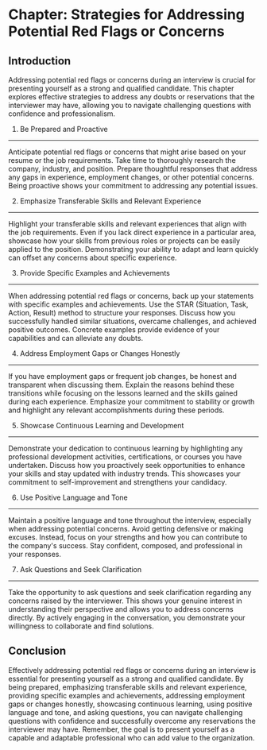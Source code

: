 Chapter: Strategies for Addressing Potential Red Flags or Concerns
==================================================================

Introduction
------------

Addressing potential red flags or concerns during an interview is crucial for presenting yourself as a strong and qualified candidate. This chapter explores effective strategies to address any doubts or reservations that the interviewer may have, allowing you to navigate challenging questions with confidence and professionalism.

1. Be Prepared and Proactive
----------------------------

Anticipate potential red flags or concerns that might arise based on your resume or the job requirements. Take time to thoroughly research the company, industry, and position. Prepare thoughtful responses that address any gaps in experience, employment changes, or other potential concerns. Being proactive shows your commitment to addressing any potential issues.

2. Emphasize Transferable Skills and Relevant Experience
--------------------------------------------------------

Highlight your transferable skills and relevant experiences that align with the job requirements. Even if you lack direct experience in a particular area, showcase how your skills from previous roles or projects can be easily applied to the position. Demonstrating your ability to adapt and learn quickly can offset any concerns about specific experience.

3. Provide Specific Examples and Achievements
---------------------------------------------

When addressing potential red flags or concerns, back up your statements with specific examples and achievements. Use the STAR (Situation, Task, Action, Result) method to structure your responses. Discuss how you successfully handled similar situations, overcame challenges, and achieved positive outcomes. Concrete examples provide evidence of your capabilities and can alleviate any doubts.

4. Address Employment Gaps or Changes Honestly
----------------------------------------------

If you have employment gaps or frequent job changes, be honest and transparent when discussing them. Explain the reasons behind these transitions while focusing on the lessons learned and the skills gained during each experience. Emphasize your commitment to stability or growth and highlight any relevant accomplishments during these periods.

5. Showcase Continuous Learning and Development
-----------------------------------------------

Demonstrate your dedication to continuous learning by highlighting any professional development activities, certifications, or courses you have undertaken. Discuss how you proactively seek opportunities to enhance your skills and stay updated with industry trends. This showcases your commitment to self-improvement and strengthens your candidacy.

6. Use Positive Language and Tone
---------------------------------

Maintain a positive language and tone throughout the interview, especially when addressing potential concerns. Avoid getting defensive or making excuses. Instead, focus on your strengths and how you can contribute to the company's success. Stay confident, composed, and professional in your responses.

7. Ask Questions and Seek Clarification
---------------------------------------

Take the opportunity to ask questions and seek clarification regarding any concerns raised by the interviewer. This shows your genuine interest in understanding their perspective and allows you to address concerns directly. By actively engaging in the conversation, you demonstrate your willingness to collaborate and find solutions.

Conclusion
----------

Effectively addressing potential red flags or concerns during an interview is essential for presenting yourself as a strong and qualified candidate. By being prepared, emphasizing transferable skills and relevant experience, providing specific examples and achievements, addressing employment gaps or changes honestly, showcasing continuous learning, using positive language and tone, and asking questions, you can navigate challenging questions with confidence and successfully overcome any reservations the interviewer may have. Remember, the goal is to present yourself as a capable and adaptable professional who can add value to the organization.
